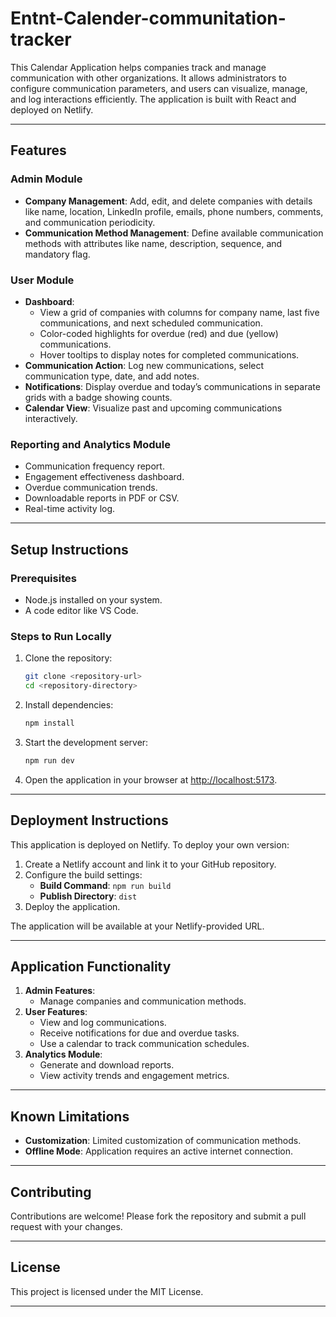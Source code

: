 # Entnt-Calender-communitation-tracker

This Calendar Application helps companies track and manage communication with other organizations. It allows administrators to configure communication parameters, and users can visualize, manage, and log interactions efficiently. The application is built with React and deployed on Netlify.

---

## Features

### Admin Module
- **Company Management**: Add, edit, and delete companies with details like name, location, LinkedIn profile, emails, phone numbers, comments, and communication periodicity.
- **Communication Method Management**: Define available communication methods with attributes like name, description, sequence, and mandatory flag.

### User Module
- **Dashboard**:
  - View a grid of companies with columns for company name, last five communications, and next scheduled communication.
  - Color-coded highlights for overdue (red) and due (yellow) communications.
  - Hover tooltips to display notes for completed communications.
- **Communication Action**: Log new communications, select communication type, date, and add notes.
- **Notifications**: Display overdue and today’s communications in separate grids with a badge showing counts.
- **Calendar View**: Visualize past and upcoming communications interactively.

### Reporting and Analytics Module
- Communication frequency report.
- Engagement effectiveness dashboard.
- Overdue communication trends.
- Downloadable reports in PDF or CSV.
- Real-time activity log.

---

## Setup Instructions

### Prerequisites
- Node.js installed on your system.
- A code editor like VS Code.

### Steps to Run Locally
1. Clone the repository:
   ```bash
   git clone <repository-url>
   cd <repository-directory>
   ```

2. Install dependencies:
   ```bash
   npm install
   ```

3. Start the development server:
   ```bash
   npm run dev
   ```

4. Open the application in your browser at [http://localhost:5173](http://localhost:5173).

---

## Deployment Instructions

This application is deployed on Netlify. To deploy your own version:

1. Create a Netlify account and link it to your GitHub repository.
2. Configure the build settings:
   - **Build Command**: `npm run build`
   - **Publish Directory**: `dist`
3. Deploy the application.

The application will be available at your Netlify-provided URL.

---

## Application Functionality

1. **Admin Features**:
   - Manage companies and communication methods.
2. **User Features**:
   - View and log communications.
   - Receive notifications for due and overdue tasks.
   - Use a calendar to track communication schedules.
3. **Analytics Module**:
   - Generate and download reports.
   - View activity trends and engagement metrics.

---

## Known Limitations

- **Customization**: Limited customization of communication methods.
- **Offline Mode**: Application requires an active internet connection.

---

## Contributing

Contributions are welcome! Please fork the repository and submit a pull request with your changes.

---

## License

This project is licensed under the MIT License.

---

